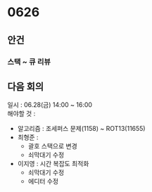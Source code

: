 
# 0626
## 안건
### 스택 ~ 큐 리뷰

## 다음 회의
일시 : 06.28(금) 14:00 ~ 16:00  
해야할 것 : 
- 알고리즘 : 조세퍼스 문제(1158) ~ ROT13(11655)
- 최형준 : 
  - 괄호 스택으로 변경
  - 쇠막대기 수정
- 이지영 : 시간 복잡도 최적화
  - 쇠막대기 수정
  - 에디터 수정